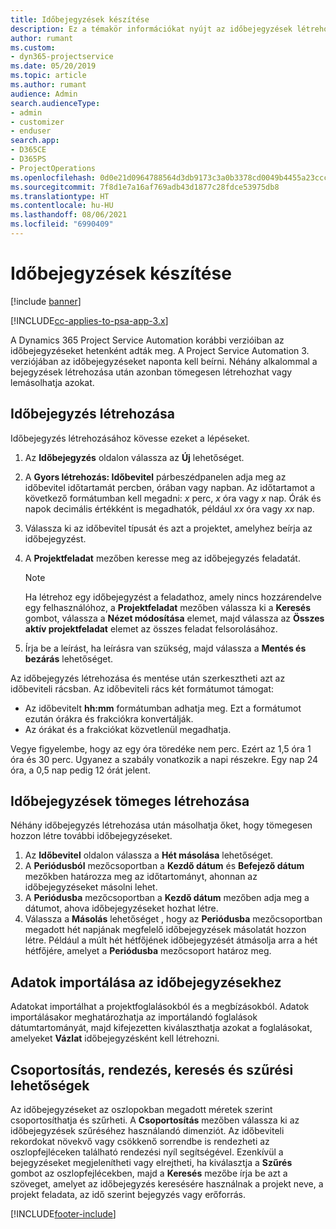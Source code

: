 ```yaml
---
title: Időbejegyzések készítése
description: Ez a témakör információkat nyújt az időbejegyzések létrehozásáról.
author: rumant
ms.custom:
- dyn365-projectservice
ms.date: 05/20/2019
ms.topic: article
ms.author: rumant
audience: Admin
search.audienceType:
- admin
- customizer
- enduser
search.app:
- D365CE
- D365PS
- ProjectOperations
ms.openlocfilehash: 0d0e21d0964788564d3db9173c3a0b3378cd0049b4455a23ccc1bccd1c21d9e7
ms.sourcegitcommit: 7f8d1e7a16af769adb43d1877c28fdce53975db8
ms.translationtype: HT
ms.contentlocale: hu-HU
ms.lasthandoff: 08/06/2021
ms.locfileid: "6990409"
---
```

# <a name="create-time-entries"></a>Időbejegyzések készítése

[!include [banner](../includes/psa-now-project-operations.md)]

[!INCLUDE[cc-applies-to-psa-app-3.x](../includes/cc-applies-to-psa-app-3x.md)]

A Dynamics 365 Project Service Automation korábbi verzióiban az időbejegyzéseket hetenként adták meg. A Project Service Automation 3. verziójában az időbejegyzéseket naponta kell beírni. Néhány alkalommal a bejegyzések létrehozása után azonban tömegesen létrehozhat vagy lemásolhatja azokat.

## <a name="create-a-time-entry"></a>Időbejegyzés létrehozása

Időbejegyzés létrehozásához kövesse ezeket a lépéseket.

1. Az **Időbejegyzés** oldalon válassza az **Új** lehetőséget.
2. A **Gyors létrehozás: Időbevitel** párbeszédpanelen adja meg az időbevitel időtartamát percben, órában vagy napban. Az időtartamot a következő formátumban kell megadni: *x* perc, *x* óra vagy *x* nap. Órák és napok decimális értékként is megadhatók, például *xx* óra vagy *xx* nap.
3. Válassza ki az időbevitel típusát és azt a projektet, amelyhez beírja az időbejegyzést.
4. A **Projektfeladat** mezőben keresse meg az időbejegyzés feladatát.

    > [!NOTE]
    > Ha létrehoz egy időbejegyzést a feladathoz, amely nincs hozzárendelve egy felhasználóhoz, a **Projektfeladat** mezőben válassza ki a **Keresés** gombot, válassza a **Nézet módosítása** elemet, majd válassza az **Összes aktív projektfeladat** elemet az összes feladat felsorolásához.

5. Írja be a leírást, ha leírásra van szükség, majd válassza a **Mentés és bezárás** lehetőséget.

Az időbejegyzés létrehozása és mentése után szerkesztheti azt az időbeviteli rácsban. Az időbeviteli rács két formátumot támogat:

- Az időbevitelt **hh:mm** formátumban adhatja meg. Ezt a formátumot ezután órákra és frakciókra konvertálják.
- Az órákat és a frakciókat közvetlenül megadhatja.

Vegye figyelembe, hogy az egy óra töredéke nem perc. Ezért az 1,5 óra 1 óra és 30 perc. Ugyanez a szabály vonatkozik a napi részekre. Egy nap 24 óra, a 0,5 nap pedig 12 órát jelent.

## <a name="bulk-create-time-entries"></a>Időbejegyzések tömeges létrehozása

Néhány időbejegyzés létrehozása után másolhatja őket, hogy tömegesen hozzon létre további időbejegyzéseket.

1. Az **Időbevitel** oldalon válassza a **Hét másolása** lehetőséget.
2. A **Periódusból** mezőcsoportban a **Kezdő dátum** és **Befejező dátum** mezőkben határozza meg az időtartományt, ahonnan az időbejegyzéseket másolni lehet.
3. A **Periódusba** mezőcsoportban a **Kezdő dátum** mezőben adja meg a dátumot, ahova időbejegyzéseket hozhat létre.
4. Válassza a **Másolás** lehetőséget , hogy az **Periódusba** mezőcsoportban megadott hét napjának megfelelő időbejegyzések másolatát hozzon létre. Például a múlt hét hétfőjének időbejegyzését átmásolja arra a hét hétfőjére, amelyet a **Periódusba** mezőcsoport határoz meg.

## <a name="import-data-for-time-entries"></a>Adatok importálása az időbejegyzésekhez

Adatokat importálhat a projektfoglalásokból és a megbízásokból. Adatok importálásakor meghatározhatja az importálandó foglalások dátumtartományát, majd kifejezetten kiválaszthatja azokat a foglalásokat, amelyeket **Vázlat** időbejegyzésként kell létrehozni.

## <a name="group-by-sort-search-and-filter-capabilities"></a>Csoportosítás, rendezés, keresés és szűrési lehetőségek

Az időbejegyzéseket az oszlopokban megadott méretek szerint csoportosíthatja és szűrheti. A **Csoportosítás** mezőben válassza ki az időbejegyzések szűréséhez használandó dimenziót. Az időbeviteli rekordokat növekvő vagy csökkenő sorrendbe is rendezheti az oszlopfejléceken található rendezési nyíl segítségével. Ezenkívül a bejegyzéseket megjelenítheti vagy elrejtheti, ha kiválasztja a **Szűrés** gombot az oszlopfejlécekben, majd a **Keresés** mezőbe írja be azt a szöveget, amelyet az időbejegyzés keresésére használnak a projekt neve, a projekt feladata, az idő szerint bejegyzés vagy erőforrás.


[!INCLUDE[footer-include](../includes/footer-banner.md)]